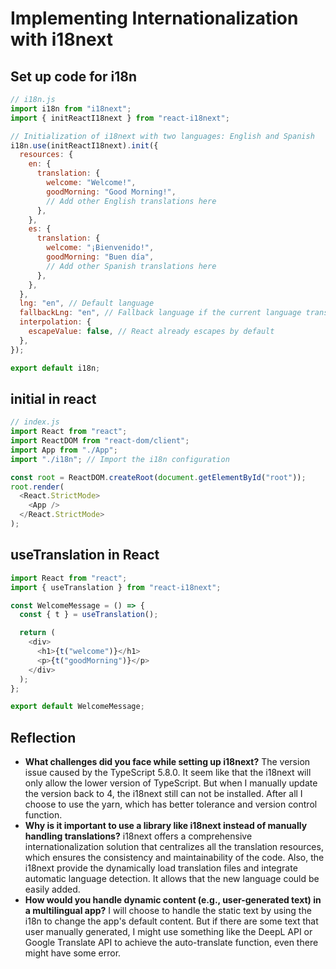 # Implementing Internationalization with i18next

## Set up code for i18n

```javascript
// i18n.js
import i18n from "i18next";
import { initReactI18next } from "react-i18next";

// Initialization of i18next with two languages: English and Spanish
i18n.use(initReactI18next).init({
  resources: {
    en: {
      translation: {
        welcome: "Welcome!",
        goodMorning: "Good Morning!",
        // Add other English translations here
      },
    },
    es: {
      translation: {
        welcome: "¡Bienvenido!",
        goodMorning: "Buen día",
        // Add other Spanish translations here
      },
    },
  },
  lng: "en", // Default language
  fallbackLng: "en", // Fallback language if the current language translation is missing
  interpolation: {
    escapeValue: false, // React already escapes by default
  },
});

export default i18n;
```

## initial in react

```javascript
// index.js
import React from "react";
import ReactDOM from "react-dom/client";
import App from "./App";
import "./i18n"; // Import the i18n configuration

const root = ReactDOM.createRoot(document.getElementById("root"));
root.render(
  <React.StrictMode>
    <App />
  </React.StrictMode>
);
```

## useTranslation in React

```javascript
import React from "react";
import { useTranslation } from "react-i18next";

const WelcomeMessage = () => {
  const { t } = useTranslation();

  return (
    <div>
      <h1>{t("welcome")}</h1>
      <p>{t("goodMorning")}</p>
    </div>
  );
};

export default WelcomeMessage;
```

## Reflection

- **What challenges did you face while setting up i18next?**
  The version issue caused by the TypeScript 5.8.0. It seem like that the i18next will only allow the lower version of TypeScript. But when I manually update the version back to 4, the i18next still can not be installed. After all I choose to use the yarn, which has better tolerance and version control function.
- **Why is it important to use a library like i18next instead of manually handling translations?**
  i18next offers a comprehensive internationalization solution that centralizes all the translation resources, which ensures the consistency and maintainability of the code.
  Also, the i18next provide the dynamically load translation files and integrate automatic language detection. It allows that the new language could be easily added.
- **How would you handle dynamic content (e.g., user-generated text) in a multilingual app?**
  I will choose to handle the static text by using the i18n to change the app's default content. But if there are some text that user manually generated, I might use something like the DeepL API or Google Translate API to achieve the auto-translate function, even there might have some error.
